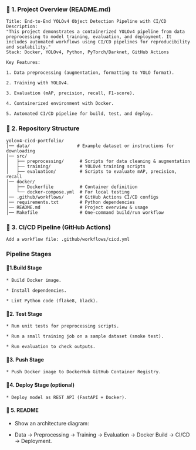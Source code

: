 ### 🔹 1. Project Overview (README.md)
```
Title: End-to-End YOLOv4 Object Detection Pipeline with CI/CD
Description:
"This project demonstrates a containerized YOLOv4 pipeline from data preprocessing to model training, evaluation, and deployment. It includes automated workflows using CI/CD pipelines for reproducibility and scalability."
Stack: Docker, YOLOv4, Python, PyTorch/Darknet, GitHub Actions

Key Features:

1. Data preprocessing (augmentation, formatting to YOLO format).

2. Training with YOLOv4.

3. Evaluation (mAP, precision, recall, F1-score).

4. Containerized environment with Docker.

5. Automated CI/CD pipeline for build, test, and deploy.
```
### 🔹 2. Repository Structure

```text
yolov4-cicd-portfolio/
│── data/                  # Example dataset or instructions for downloading
│── src/
│   ├── preprocessing/      # Scripts for data cleaning & augmentation
│   ├── training/           # YOLOv4 training scripts
│   ├── evaluation/         # Scripts to evaluate mAP, precision, recall
│── docker/
│   ├── Dockerfile          # Container definition
│   └── docker-compose.yml  # For local testing
│── .github/workflows/      # GitHub Actions CI/CD configs
│── requirements.txt        # Python dependencies
│── README.md               # Project overview & usage
│── Makefile                # One-command build/run workflow
```

### 🔹 3. CI/CD Pipeline (GitHub Actions)
```
Add a workflow file: .github/workflows/cicd.yml
```
### Pipeline Stages

#### 🔹1.Build Stage

    * Build Docker image.

    * Install dependencies.

    * Lint Python code (flake8, black).
#### 🔹2. Test Stage
    
    * Run unit tests for preprocessing scripts.
    
    * Run a small training job on a sample dataset (smoke test).
    
    * Run evaluation to check outputs.

#### 🔹3. Push Stage

    * Push Docker image to DockerHub GitHub Container Registry.

#### 🔹4. Deploy Stage (optional)

    * Deploy model as REST API (FastAPI + Docker).

#### 🔹 5. README

   * Show an architecture diagram:

   * Data → Preprocessing → Training → Evaluation → Docker Build → CI/CD → Deployment.

